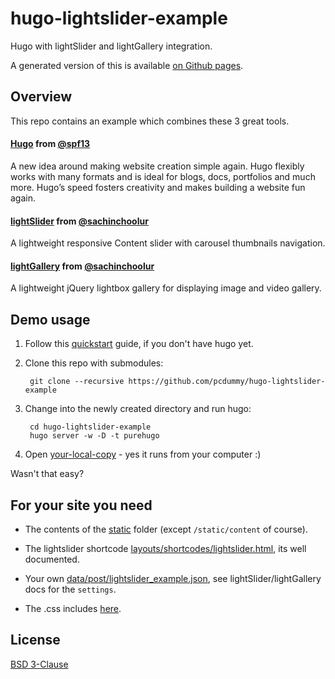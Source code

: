 # hugo-lightslider-example

Hugo with lightSlider and lightGallery integration.

A generated version of this is available [on Github pages](https://jochumdev.github.io/hugo-lightslider-example/).

## Overview

This repo contains an example which combines these 3 great tools.

#### [Hugo](http://gohugo.io/) from [@spf13](https://github.com/spf13)

A new idea around making website creation simple again. Hugo flexibly works with many formats and is ideal for blogs, docs, portfolios and much more. Hugo’s speed fosters creativity and makes building a website fun again.

#### [lightSlider](https://sachinchoolur.github.io/lightslider/) from [@sachinchoolur](https://github.com/sachinchoolur)

A lightweight responsive Content slider with carousel thumbnails navigation.

#### [lightGallery](https://sachinchoolur.github.io/lightGallery/) from [@sachinchoolur](https://github.com/sachinchoolur)

A lightweight jQuery lightbox gallery for displaying image and video gallery.

## Demo usage

1. Follow this [quickstart](http://gohugo.io/overview/quickstart/) guide, if you don't have hugo yet.

3. Clone this repo with submodules:

        git clone --recursive https://github.com/pcdummy/hugo-lightslider-example

4. Change into the newly created directory and run hugo:

        cd hugo-lightslider-example
        hugo server -w -D -t purehugo

5. Open [your-local-copy](http://localhost:1313) - yes it runs from your computer :)

Wasn't that easy?

## For your site you need

- The contents of the [static](/static) folder (except `/static/content` of course).

- The lightslider shortcode [layouts/shortcodes/lightslider.html](/layouts/shortcodes/lightslider.html), its well documented.

- Your own [data/post/lightslider_example.json](data/post/lightslider_example.json), see lightSlider/lightGallery docs for the `settings`.

- The .css includes [here](layouts/partials/header.html#L19).


## License

[BSD 3-Clause](http://opensource.org/licenses/BSD-3-Clause)
